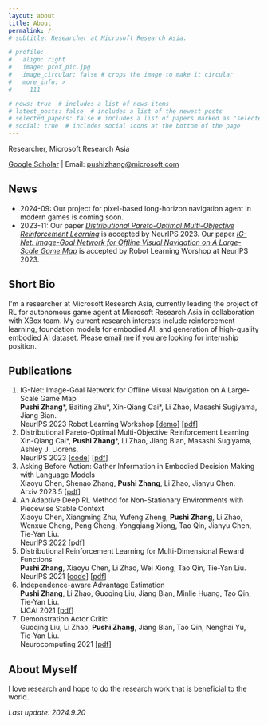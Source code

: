 ```yaml
---
layout: about
title: About
permalink: /
# subtitle: Researcher at Microsoft Research Asia. 

# profile:
#   align: right
#   image: prof_pic.jpg
#   image_circular: false # crops the image to make it circular
#   more_info: >
#     111

# news: true  # includes a list of news items
# latest_posts: false  # includes a list of the newest posts
# selected_papers: false # includes a list of papers marked as "selected={true}"
# social: true  # includes social icons at the bottom of the page
---
```


<!-- Write your biography here. Tell the world about yourself. Link to your favorite [subreddit](http://reddit.com). You can put a picture in, too. The code is already in, just name your picture `prof_pic.jpg` and put it in the `img/` folder.

Put your address / P.O. box / other info right below your picture. You can also disable any of these elements by editing `profile` property of the YAML header of your `_pages/about.md`. Edit `_bibliography/papers.bib` and Jekyll will render your [publications page](/al-folio/publications/) automatically.

Link to your social media connections, too. This theme is set up to use [Font Awesome icons](http://fortawesome.github.io/Font-Awesome/) and [Academicons](https://jpswalsh.github.io/academicons/), like the ones below. Add your Facebook, Twitter, LinkedIn, Google Scholar, or just disable all of them.  -->

Researcher, Microsoft Research Asia

[Google Scholar](https://scholar.google.com/citations?user=_DLMSkIAAAAJ&hl=en&oi=ao) \| Email: [pushizhang@microsoft.com](mailto:pushizhang@microsoft.com)

## News

- 2024-09: Our project for pixel-based long-horizon navigation agent in modern games is coming soon. 
- 2023-11: Our paper [*Distributional Pareto-Optimal Multi-Objective Reinforcement Learning*](https://openreview.net/pdf?id=prIwYTU9PV) is accepted by NeurIPS 2023. Our paper [*IG-Net: Image-Goal Network for Offline Visual Navigation on A Large-Scale Game Map*](https://www.robot-learning.ml/2023/files/paper32.pdf) is accepted by Robot Learning Worshop at NeurIPS 2023. 

## Short Bio

I'm a researcher at Microsoft Research Asia, currently leading the project of RL for autonomous game agent at Microsoft Research Asia in collaboration with XBox team. My current research interests include reinforcement learning, foundation models for embodied AI, and generation of high-quality embodied AI dataset. Please [email me](mailto:pushizhang@microsoft.com) if you are looking for internship position. 

## Publications

1. IG-Net: Image-Goal Network for Offline Visual Navigation on A Large-Scale Game Map <br>
    **Pushi Zhang**\*, Baiting Zhu\*, Xin-Qiang Cai\*, Li Zhao, Masashi Sugiyama, Jiang Bian. <br>
    NeurIPS 2023 Robot Learning Workshop [[demo](https://www.youtube.com/watch?v=pOtnB_Rfciw)] [[pdf](https://www.robot-learning.ml/2023/files/paper32.pdf)]
2. Distributional Pareto-Optimal Multi-Objective Reinforcement Learning <br>
    Xin-Qiang Cai\*, **Pushi Zhang**\*, Li Zhao, Jiang Bian, Masashi Sugiyama, Ashley J. Llorens. <br>
    NeurIPS 2023 [[code](https://github.com/zpschang/DPMORL)] [[pdf](https://papers.nips.cc/paper_files/paper/2023/file/32285dd184dbfc33cb2d1f0db53c23c5-Paper-Conference.pdf)]
3. Asking Before Action: Gather Information in Embodied Decision Making with Language Models <br>
    Xiaoyu Chen, Shenao Zhang, **Pushi Zhang**, Li Zhao, Jianyu Chen. <br>
    Arxiv 2023.5 [[pdf](https://browse.arxiv.org/pdf/2305.15695.pdf)]
4. An Adaptive Deep RL Method for Non-Stationary Environments with Piecewise Stable Context <br>
    Xiaoyu Chen, Xiangming Zhu, Yufeng Zheng, **Pushi Zhang**, Li Zhao, Wenxue Cheng, Peng Cheng, Yongqiang Xiong, Tao Qin, Jianyu Chen, Tie-Yan Liu. <br>
    NeurIPS 2022 [[pdf](https://browse.arxiv.org/pdf/2212.12735.pdf)]
5. Distributional Reinforcement Learning for Multi-Dimensional Reward Functions <br>
    **Pushi Zhang**, Xiaoyu Chen, Li Zhao, Wei Xiong, Tao Qin, Tie-Yan Liu. <br> 
    NeurIPS 2021 [[code](https://github.com/zpschang/MD3QN)] [[pdf](https://proceedings.neurips.cc/paper/2021/file/0b9e57c46de934cee33b0e8d1839bfc2-Paper.pdf)]
6. Independence-aware Advantage Estimation <br>
    **Pushi Zhang**, Li Zhao, Guoqing Liu, Jiang Bian, Minlie Huang, Tao Qin, Tie-Yan Liu. <br>
    IJCAI 2021 [[pdf](https://www.ijcai.org/proceedings/2021/0461.pdf)]
7. Demonstration Actor Critic <br>
    Guoqing Liu, Li Zhao, **Pushi Zhang**, Jiang Bian, Tao Qin, Nenghai Yu, Tie-Yan Liu. <br>
    Neurocomputing 2021 [[pdf](https://www.sciencedirect.com/science/article/abs/pii/S0925231220320282)]


<!-- ## Our environment for Visual Navigation -->
<!-- <blockquote>
We must perceive in order to move, but we must also move in order to perceive. 
</blockquote> -->

<!-- <blockquote>
    We do not grow absolutely, chronologically. We grow sometimes in one dimension, and not in another, unevenly. We grow partially. We are relative. We are mature in one realm, childish in another.
    —Anais Nin
</blockquote> -->

## About Myself

I love research and hope to do the research work that is beneficial to the world. 

*Last update: 2024.9.20*